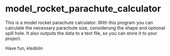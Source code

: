 # model_rocket_parachute_calculator

This is a model rocket parachute calculator.
With this program you can calculate the necessary parachute size, considerung the shape and optional spill hole.
It also outputs the data to a text file, so you can store it to your project.

Have fun, kledolin
